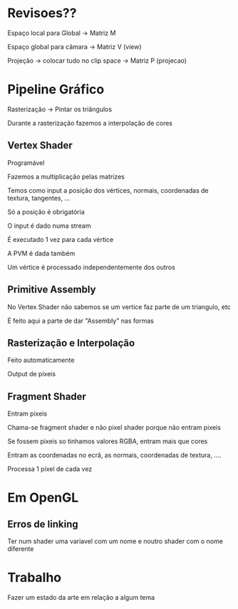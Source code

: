 # Revisoes??

Espaço local para Global -> Matriz M

Espaço global para câmara -> Matriz V (view)

Projeção -> colocar tudo no clip space -> Matriz P (projecao)

# Pipeline Gráfico

Rasterização -> Pintar os triângulos

Durante a rasterização fazemos a interpolação de cores

## Vertex Shader

Programável

Fazemos a multiplicação pelas matrizes

Temos como input a posição dos vértices, normais, coordenadas de textura, tangentes, ...

Só a posição é obrigatória

O input é dado numa stream

É executado 1 vez para cada vértice

A PVM é dada também

Um vértice é processado independentemente dos outros

## Primitive Assembly

No  Vertex Shader não sabemos se um vertice faz parte de um triangulo, etc

É feito aqui a parte de dar "Assembly" nas formas

## Rasterização e Interpolação

Feito automaticamente

Output de pixeis

## Fragment Shader

Entram pixeis

Chama-se fragment shader e não pixel shader porque não entram pixeis

Se fossem pixeis so tinhamos valores RGBA, entram mais que cores

Entram as coordenadas no ecrã, as normais, coordenadas de textura, ....

Processa 1 píxel de cada vez

# Em OpenGL

## Erros de linking

Ter num shader uma variavel com um nome e noutro shader com o nome diferente


# Trabalho

Fazer um estado da arte em relação a algum tema
